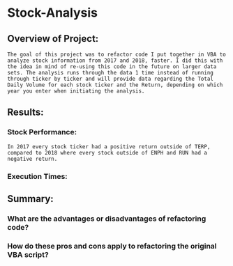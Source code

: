 # Stock-Analysis

## Overview of Project:

    The goal of this project was to refactor code I put together in VBA to analyze stock information from 2017 and 2018, faster. I did this with the idea in mind of re-using this code in the future on larger data sets. The analysis runs through the data 1 time instead of running through ticker by ticker and will provide data regarding the Total Daily Volume for each stock ticker and the Return, depending on which year you enter when initiating the analysis. 

## Results:
    

### Stock Performance: 

    In 2017 every stock ticker had a positive return outside of TERP, compared to 2018 where every stock outside of ENPH and RUN had a negative return. 

### Execution Times: 

## Summary: 

### What are the advantages or disadvantages of refactoring code?


### How do these pros and cons apply to refactoring the original VBA script?
